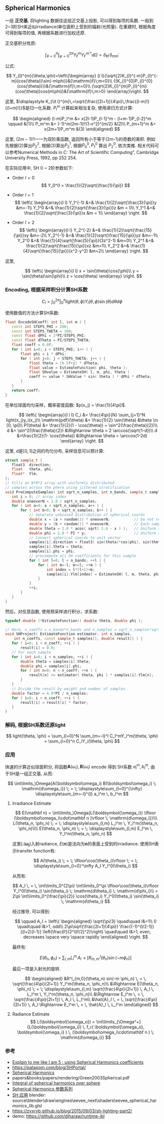 ## Spherical Harmonics
一组 __正交基__, 将lighting 数据往这组正交基上投影, 可以得到每项的系数. 一般到2~3阶SH来近似irradiance(单位面积上受到的辐射/光照量).
在重建时, 根据角度可得到每项的值, 再根据系数进行加权还原.

正交基积分性质:

$$
\int_{\theta=0}^{\pi} \int_{\varphi=0}^{2 \pi} Y_{\ell}^{m} Y_{\ell^{\prime}}^{m^{\prime} *} d \Omega=\delta_{\ell \ell^{\prime}} \delta_{m m^{\prime}}
$$

公式:

$$
Y_{l}^{m}(\theta,\phi)=\left\{\begin{array}
{l l}{\sqrt{2}K_{l}^{-m}P_{l}^{-m}(cos(\theta))\sin(-m\phi)}&{\mathrm{if}\;m<0}\\
{{K_{l}^{0}P_{l}^{0}(cos(\theta))}}&{\mathrm{if}\;m=0}\\
{\sqrt{2}K_{l}^{m}P_{l}^{m}(cos(\theta))cos(m\phi)}&{\mathrm{if}\;m>0}
\end{array}\right.
$$

这里, $\displaystyle K_{\it l}^{m}\,=\sqrt{\frac{(2l+1)}{4\pi}\,\frac{(l-m)!}{(l+m)!}}$是归一化系数. $P_l^m$ 计算起来相当复杂, 使用递归方式计算:

$$
\begin{aligned}
(l-m)P_l^m &= x(2l-1)P_{l-1}^m - (l+m-1)P_{l-2}^m \qquad &(1)\\
P_m^m &= (-1)^m(2m-1)!!(1-x^2)^{m/2} &(2)\\
P_{m+1}^m &= x(2m+1)P_m^m &(3)
\end{aligned}
$$

这里, $(2m-1)!!$——为双阶乘函数, 返回所有小于等于(2m-1)的奇数的乘积. 例如先根据(2)算出$P_2^2$, 根据(3)算出$P_2^1$, 根据$P_0^0, P_1^0$ 算出 $P_2^0$, 依次类推. 相关代码可以参考Numerical Methods in C: The Art of Scientific Computing”, Cambridge University Press, 1992, pp 252 254.

在实际应用中, SH 0 ~ 2阶参数如下:
* Order $l=0$
    $$
    Y_0^0 = \frac{1}{2}\sqrt{\frac{1}{\pi}}
    $$

* Order $l=1$
    $$
    \left\{
        \begin{array}{l l}
        Y_1^{-1} &=& \frac{1}{2}\sqrt{\frac{3}{\pi}}y &m=-1\\
        Y_1^0 &=& \frac{1}{2}\sqrt{\frac{3}{\pi}}z &m = 0\\
        Y_1^1 &=& \frac{1}{2}\sqrt{\frac{3}{\pi}}x &m = 1\\
        \end{array}
    \right.
    $$

* Order $l=2$
    $$
    \left\{
        \begin{array}{l l}
        Y_2^{-2} &=& \frac{1}{2}\sqrt{\frac{15}{\pi}}xy &m=-2\\
        Y_2^{-1} &=& \frac{1}{2}\sqrt{\frac{15}{\pi}}yz &m=-1\\
        Y_2^0 &=& \frac{1}{4}\sqrt{\frac{5}{\pi}}(3z^2-1) &m=0\\
        Y_2^1 &=& \frac{1}{2}\sqrt{\frac{15}{\pi}}xz &m=1\\
        Y_2^2 &=& \frac{1}{4}\sqrt{\frac{15}{\pi}}(x^2-y^2) &m=2\\
        \end{array}
    \right.
    $$

这里,

$$
\left\{
    \begin{array}{l l}
    x = \sin(\theta)\cos(\phi)\\
    y = \sin(\theta)\sin(\phi)\\
    z = \cos(\theta)
    \end{array}
\right.
$$

### Encoding, 根据采样积分计算SH系数

$$
C_i = \int_0^{2\pi}\int_0^\pi light(\theta, \phi)Y_i(\theta, \phi)\sin(\theta)d\theta d\phi
$$

使用数值的方法计算SH系数:

```c++
float EncodeSHCoeff( int l, int m ) {
   const int STEPS_PHI = 200;
   const int STEPS_THETA = 100;
   const float dPhi = 2*PI/STEPS_PHI;
   const float dTheta = PI/STEPS_THETA;
   float coeff = 0.0f;
   for ( int i=0; i < STEPS_PHI; i++ ) {
       float phi = i * dPhi;
       for ( int j=0; j < STEPS_THETA; j++ ) {
           float theta = (0.5f+j) * dTheta;
           float value = EstimateFunction( phi, theta );
           float SHvalue = EstimateSH( l, m, phi, theta )
           coeff += value * SHValue * sin( theta ) * dPhi * dTheta;
       }
   }
   return coeff;
}
```

在单位球面均匀采样，概率密度函数: $p(x_j) = \frac{1}{4\pi}$.

$$
\left\{
\begin{array}{l l l}
C_i &= \frac{4\pi}{N} \sum_{j=1}^N light(x_j)y_i(x_j)\\
\mathrm{pdf}(\theta) &= \frac{1}{2} \sin(\theta) &\theta \in [0, \pi]\\
P(\theta) &= \frac{1}{2}(1 - \cos(\theta)) = \sin^2(\frac{\theta}{2})\\
d &= \sin^2(\frac{\theta}{2}) &\Rightarrow \theta = 2 \arccos(\sqrt{1-d})\\
d &=\frac{1}{2}(1- \cos(\theta)) &\Rightarrow \theta = \arccos(1-2d)
\end{array}
\right.
$$

这里, d是$[0,1]$之间的均匀分布, 采样信息可以预计算:

```c++
struct sample_t {
   float3  direction;
   float   theta, phi;
   float*  Ylm;
};
// Fills an N*N*2 array with uniformly distributed
// samples across the phere using jittered stratification
void PreComputeSamples( int sqrt_n_samples, int n_bands, sample_t samples], float ) {
   int i = 0; // array index
   double oneoverN = 1.0 / sqrt_n_samples;
   for ( int a=0; a < sqrt_n_samples; a++ ) {
       for ( int b=0; b < sqrt_n_samples; b++ ) {
           // Generate unbiased distribution of spherical coords
           double x = (a + random()) * oneoverN;           // Do not reuse results
           double y = (b + random()) * oneoverN;           // Each sample must be random!
           double theta = 2.0 * acos( sqrt( 1.0 - x ) );   // Uniform sampling on theta
           double phi = 2.0 * PI * y;                      // Uniform sampling on phi
           // Convert spherical coords to unit vector
           samples[i].direction = float3( sin(theta)*cos(phi), sin(theta)*sin(phi), cos(theta) );
           samples[i].theta = theta;
           samples[i].phi = phi;
           // precompute all SH coefficients for this sample
           for ( int l=0; l < n_bands; ++l ) {
               for ( int m=-l; m<=l; ++m ) {
                   int index = l*(l+1)+m;
                   samples[i].Ylm[index] = EstimateSH( l, m, theta, phi );
               }
           }
           ++i;
       }
   }
}
```

然后，对任意函数, 使用预采样进行积分，求系数:

```c++
typedef double (*EstimateFunction)( double theta, double phi );

// Here, n_coeffs = n_bands*n_bands and n_samples = sqrt_n_samples*sqrt_n_samples
void SHProject( EstimateFunction estimator, int n_samples, 
    int n_coeffs, const sample_t samples[], double result[] ) {
   for ( i=0; i < n_coeff; ++i ) {
       result[i] = 0.0;
   // For each sample
   for ( int i=0; i < n_samples; ++i ) {
       double theta = samples[i].theta;
       double phi = samples[i].phi;
       for ( int n=0; n < n_coeff; ++n ) {
           result[n] += estimator( theta, phi ) * samples[i].Ylm[n];
       }
   }
   // Divide the result by weight and number of samples
   double factor = 4.0*PI / n_samples;
   for ( i=0; i < n_coeff; ++i ) {
       result[i] = result[i] * factor;
   }
} 
```

### 解码, 根据SH系数还原light

$$
light(\theta, \phi) = \sum_{l=0}^N \sum_{m=-l}^l C_l^mY_l^m(\theta, \phi) = \sum_{i=0}^n C_iY_i(\theta, \phi)
$$

### 应用

快速的计算近似球面积分, 将函数$\mathbf{A}(\omega_i), \mathbf{B}(\omega_i)$ encode 得到 SH系数 $a_l^m, b_l^m$, 由于SH是一组正交基, 从而:

$$
\int\limits_\Omega{A(\boldsymbol\omega_i) B(\boldsymbol\omega_i) \; \mathrm{d\omega_i}} \; = \; \displaystyle\sum_{l=0}^{\infty} \displaystyle\sum_{m=-l}^{l} a_l^m \, b_l^m
$$

1. Irradiance Estimate

    $$
    E(\mathbf n) = \int\limits_\Omega{L(\boldsymbol{\omega_i}) \lfloor (\boldsymbol\omega_i\cdot\mathbf n )\rfloor \; \mathrm{d\omega_i}}\\\
    L(\theta_n, \phi_n) \; = \; \displaystyle\sum_{l,m} L_l^m \, Y_l^m(\theta_n, \phi_n)\\\\
E(\theta_n, \phi_n) \; = \; \displaystyle\sum_{l,m} E_l^m \, Y_l^m(\theta_n, \phi_n)
    $$

    这里$L(\boldsymbol{\omega_i})$入射radiance, $E(\mathbf n)$是法向为$\mathbf n$的表面上受到的irradiance.
    使用SH表示transfer function有:

    $$
    A(\theta_i) \; = \; \lfloor\cos(\theta_i)\rfloor \; = \; \displaystyle\sum_{l=0}^\infty A_l Y_l^0(\theta_i)
    $$
    
    从而有:

    $$
    A_l \, = \, \int\limits_0^{2\pi} \int\limits_0^\pi \lfloor\cos(\theta_i)\rfloor Y_l^0(\theta_i) \sin(\theta_i) \; \mathrm{d\theta_i} \; \mathrm{d\phi_i}\\
    = 2\pi \int\limits_0^{\frac{\pi}{2}} \cos(\theta_i) Y_l^0(\theta_i) \sin(\theta_i) \; \mathrm{d\theta_i}
    $$

    经过推导, 可以得到:
    
    $$
    \qquad A_l = \left\{
        \begin{aligned}
        \sqrt{\pi/3} \quad\quad l&=1\\
        0 \quad\quad l&>1, odd\\
        2\pi\sqrt{\frac{2l+1}{4\pi}} \frac{(-1)^{l/2-1}}{(l+2)(l-1)} \left(\frac{l!}{2^l(l!/2)^2}\right) \quad\quad l&>1, even, decreases \space very \space rapidly
        \end{aligned}
        \right.
    $$

    最终有:

    $$
    E(\theta_n, \phi_n) \; = \; \displaystyle\sum_{l,m} L_l^m \, A_l \, \times [R^l_{m,m'}(\theta_n) \sin(-m \phi_n)]
    $$

    最后一项是入射光的旋转.

    $$
    \begin{aligned}
    &R^l_{m,0}(\theta_n) sin(-m \phi_n) \, = \, \sqrt{\frac{4\pi}{2l+1}} Y_l^m(\theta_n, \phi_n)\\
    &\Rightarrow E(\theta_n, \phi_n) \; = \; \displaystyle\sum_{l,m} \sqrt{\frac{4\pi}{2l+1}} \, A_l \, L_l^m \, Y_l^m(\theta_n, \phi_n)\\
    &\Rightarrow E_l^m \, = \, \sqrt{\frac{4\pi}{2l+1}} \, A_l \, L_l^m\\
    &\hat{A}_l \, = \, \sqrt{\frac{4\pi}{2l+1}} \, A_l \Rightarrow E_l^m \, = \, \hat{A}_l \, L_l^m
    \end{aligned}
    $$

2. Radiance Estimate
    $$
    L(\boldsymbol{\omega_o}) = \int\limits_{\Omega^+}{L(\boldsymbol{\omega_i}) \, f_r( \boldsymbol{\omega_o}, \boldsymbol{\omega_i} ) \, (\boldsymbol\omega_i\cdot\mathbf n ) \; \mathrm{d\omega_i}}
    $$

### 参考
* [Explain to me like I am 5 : using Spherical Harmonics coefficients](https://www.reddit.com/r/GraphicsProgramming/comments/m19ith/explain_to_me_like_i_am_5_using_spherical/)
* https://patapom.com/blog/SHPortal/
* [Spherical Harmonics](https://orlandoaguilar.github.io/sh/spherical/harmonics/irradiance/map/2017/02/12/SphericalHarmonics.html)
* papers&books/papers/rendering/Green2003Spherical.pdf
* [Integral of spherical harmonics over sphere](https://math.stackexchange.com/questions/2377595/integral-of-spherical-harmonics-over-sphere)
* [Spherical Harmonics 参数系列](https://en.wikipedia.org/wiki/Table_of_spherical_harmonics#Real_spherical_harmonics)
* [SH 应用](https://seblagarde.wordpress.com/2012/01/08/pi-or-not-to-pi-in-game-lighting-equation/)
    blender: source\blender\draw\engines\eevee_next\shaders\eevee_spherical_harmonics_lib.glsl
* https://zvxryb.github.io/blog/2015/09/03/sh-lighting-part2/
* demo: https://github.com/diharaw/runtime-ibl